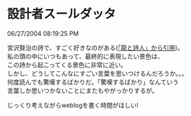 設計者スールダッタ
====
06/27/2004 08:19:25 PM


<p>  宮沢賢治の詩で、すごく好きなのがある(<a href="http://www.ce-lab.net/ringo/poem.html">「龍と詩人」から引用</a>)。<br />
私の頭の中にいつもあって、最終的に表現したい景色は、<br />
この詩から起こってくる景色に非常に近い。<br />
しかし、どうしてこんなにすごい言葉を思いつけるんだろうか。。。<br />
何度読んでも驚嘆するばかりだ。「驚嘆するばかり」なんていう<br />
言葉しか思いつかないことにまたもやがっかりするが。</p>

<p>じっくり考えながらweblogを書く時間がほしい!</p>
